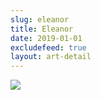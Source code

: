 ```yaml
---
slug: eleanor
title: Eleanor
date: 2019-01-01
excludefeed: true
layout: art-detail
---
```

![](/art/eleanor.webp)
